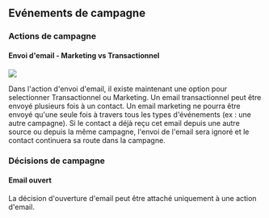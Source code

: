 ## Evénements de campagne

### Actions de campagne

#### Envoi d'email - Marketing vs Transactionnel

![](/campaigns/media/send-email-delay.png)

Dans l'action d'envoi d'email, il existe maintenant une option pour selectionner Transactionnel ou Marketing. Un email transactionnel peut être envoyé plusieurs fois à un contact. Un email marketing ne pourra être envoyé qu'une seule fois à travers tous les types d'événements (ex : une autre campagne). Si le contact a déjà reçu cet email depuis une autre source ou depuis la même campagne, l'envoi de l'email sera ignoré et le contact continuera sa route dans la campagne.

### Décisions de campagne

#### Email ouvert

La décision d'ouverture d'email peut être attaché uniquement à une action d'email.
